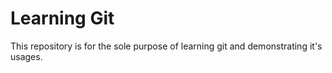 # Learning Git
This repository is for the sole purpose of learning git and demonstrating it's usages.
